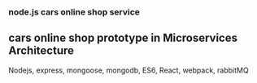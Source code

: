 ### node.js cars online shop service
## cars online shop prototype in Microservices Architecture

Nodejs, express, mongoose, mongodb, ES6, React, webpack,
rabbitMQ
